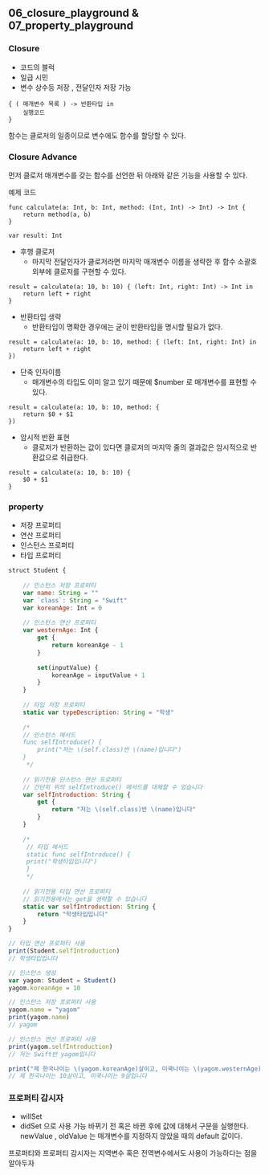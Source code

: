 ## 06_closure_playground & 07_property_playground

### Closure

- 코드의 블럭
- 일급 시민 
- 변수 상수등 저장 , 전달인자 저장 가능

```
{ ( 매개변수 목록 ) -> 반환타입 in
    실행코드
}
```

함수는 클로저의 일종이므로 변수에도 함수를 할당할 수 있다.

### Closure Advance
먼저 클로저 매개변수를 갖는 함수를 선언한 뒤 아래와 같은 기능을 사용할 수 있다.

예제 코드

```
func calculate(a: Int, b: Int, method: (Int, Int) -> Int) -> Int {
    return method(a, b)
}

var result: Int
```
- 후행 클로저
    - 마지막 전달인자가 클로저라면 마지막 매개변수 이름을 생략한 후 함수 소괄호 외부에 클로저를 구현할 수 있다.

```
result = calculate(a: 10, b: 10) { (left: Int, right: Int) -> Int in
    return left + right
}
```
- 반환타입 생략
    - 반환타입이 명확한 경우에는 굳이 반환타입을 명시할 필요가 없다.
```
result = calculate(a: 10, b: 10, method: { (left: Int, right: Int) in
    return left + right
})
```
- 단축 인자이름  
    - 매개변수의 타입도 이미 알고 있기 때문에 $number 로 매개변수를 표현할 수 있다.
```
result = calculate(a: 10, b: 10, method: {
    return $0 + $1
})
```
- 암시적 반환 표현 
    - 클로저가 반환하는 값이 있다면 클로저의 마지막 줄의 결과값은 암시적으로 반환값으로 취급한다.
```
result = calculate(a: 10, b: 10) {
    $0 + $1
}
```

### property

- 저장 프로퍼티
- 연산 프로퍼티
- 인스턴스 프로퍼티
- 타입 프로퍼티 

```javascript
struct Student {
    
    // 인스턴스 저장 프로퍼티
    var name: String = ""
    var `class`: String = "Swift"
    var koreanAge: Int = 0
    
    // 인스턴스 연산 프로퍼티
    var westernAge: Int {
        get {
            return koreanAge - 1
        }
        
        set(inputValue) {
            koreanAge = inputValue + 1
        }
    }
    
    // 타입 저장 프로퍼티
    static var typeDescription: String = "학생"
    
    /*
    // 인스턴스 메서드
    func selfIntroduce() {
        print("저는 \(self.class)반 \(name)입니다")
    }
     */
    
    // 읽기전용 인스턴스 연산 프로퍼티
    // 간단히 위의 selfIntroduce() 메서드를 대체할 수 있습니다
    var selfIntroduction: String {
        get {
            return "저는 \(self.class)반 \(name)입니다"
        }
    }
        
    /*
     // 타입 메서드
     static func selfIntroduce() {
     print("학생타입입니다")
     }
     */
    
    // 읽기전용 타입 연산 프로퍼티
    // 읽기전용에서는 get을 생략할 수 있습니다
    static var selfIntroduction: String {
        return "학생타입입니다"
    }
}

// 타입 연산 프로퍼티 사용
print(Student.selfIntroduction)
// 학생타입입니다

// 인스턴스 생성
var yagom: Student = Student()
yagom.koreanAge = 10

// 인스턴스 저장 프로퍼티 사용
yagom.name = "yagom"
print(yagom.name)
// yagom

// 인스턴스 연산 프로퍼티 사용
print(yagom.selfIntroduction)
// 저는 Swift반 yagom입니다

print("제 한국나이는 \(yagom.koreanAge)살이고, 미쿡나이는 \(yagom.westernAge)살입니다.")
// 제 한국나이는 10살이고, 미쿡나이는 9살입니다
```

### 프로퍼티 감시자

- willSet
- didSet 으로 사용 가능
바뀌기 전 혹은 바뀐 후에 값에 대해서 구문을 실행한다. newValue , oldValue 는 매개변수를 지정하지 않았을 때의 default 값이다. 

프로퍼티와 프로퍼티 감시자는 지역변수 혹은 전역변수에서도 사용이 가능하다는 점을 알아두자